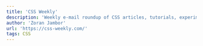 ```yaml
---
title: 'CSS Weekly'
description: 'Weekly e-mail roundup of CSS articles, tutorials, experiments, and tools'
author: 'Zoran Jambor'
url: 'https://css-weekly.com/'
tags: CSS
---
```

